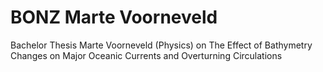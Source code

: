 # BONZ Marte Voorneveld
Bachelor Thesis Marte Voorneveld (Physics) on The Effect of Bathymetry Changes on Major Oceanic Currents and Overturning Circulations